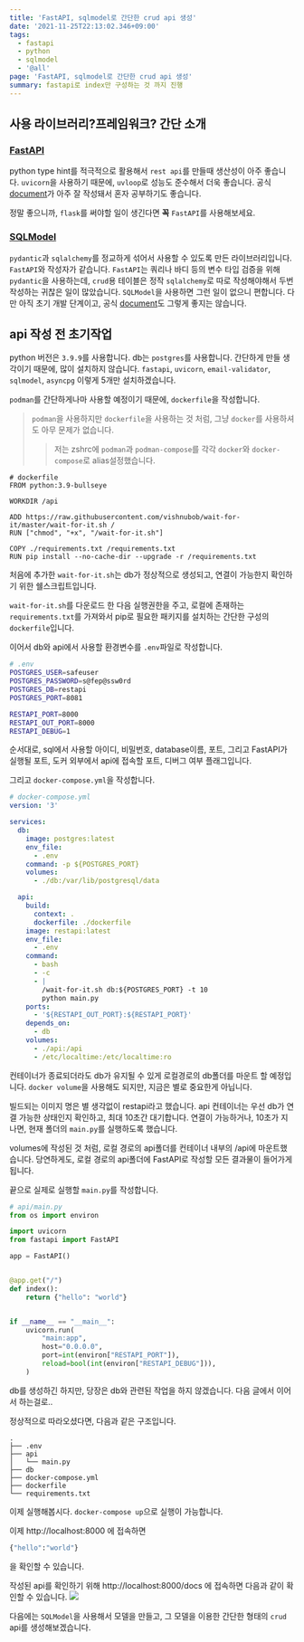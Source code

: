 ```yaml
---
title: 'FastAPI, sqlmodel로 간단한 crud api 생성'
date: '2021-11-25T22:13:02.346+09:00'
tags:
  - fastapi
  - python
  - sqlmodel
  - '@all'
page: 'FastAPI, sqlmodel로 간단한 crud api 생성'
summary: fastapi로 index만 구성하는 것 까지 진행
---
```


## 사용 라이브러리?프레임워크? 간단 소개

### [FastAPI](https://fastapi.tiangolo.com/ko/)

python type hint를 적극적으로 활용해서
`rest api`를 만들때 생산성이 아주 좋습니다.
`uvicorn`을 사용하기 때문에, `uvloop`로 성능도 준수해서 더욱 좋습니다.
공식 [document](https://fastapi.tiangolo.com/ko/tutorial/)가 아주 잘 작성돼서 혼자 공부하기도 좋습니다.

정말 좋으니까, `flask`를 써야할 일이 생긴다면 **꼭** `FastAPI`를 사용해보세요.

### [SQLModel](https://sqlmodel.tiangolo.com/)

`pydantic`과 `sqlalchemy`를 정교하게 섞어서 사용할 수 있도록 만든 라이브러리입니다.
`FastAPI`와 작성자가 같습니다.
`FastAPI`는 쿼리나 바디 등의 변수 타입 검증을 위해 `pydantic`을 사용하는데, `crud`용 테이블은 정작 `sqlalchemy`로 따로 작성해야해서 두번 작성하는 귀찮은 일이 많았습니다.
`SQLModel`을 사용하면 그런 일이 없으니 편합니다.
다만 아직 초기 개발 단계이고, 공식 [document](https://sqlmodel.tiangolo.com/tutorial/)도 그렇게 좋지는 않습니다.

## api 작성 전 초기작업

python 버전은 `3.9.9`를 사용합니다.
db는 `postgres`를 사용합니다.
간단하게 만들 생각이기 때문에, 많이 설치하지 않습니다.
`fastapi`, `uvicorn`, `email-validator`, `sqlmodel`, `asyncpg`
이렇게 5개만 설치하겠습니다.

`podman`를 간단하게나마 사용할 예정이기 때문에, `dockerfile`을 작성합니다.

> `podman`을 사용하지만 `dockerfile`을 사용하는 것 처럼, 그냥 `docker`를 사용하셔도 아무 문제가 없습니다.
>
> > 저는 zshrc에 `podman`과 `podman-compose`를 각각 `docker`와 `docker-compose`로 alias설정했습니다.

```
# dockerfile
FROM python:3.9-bullseye

WORKDIR /api

ADD https://raw.githubusercontent.com/vishnubob/wait-for-it/master/wait-for-it.sh /
RUN ["chmod", "+x", "/wait-for-it.sh"]

COPY ./requirements.txt /requirements.txt
RUN pip install --no-cache-dir --upgrade -r /requirements.txt
```

처음에 추가한 `wait-for-it.sh`는 db가 정상적으로 생성되고, 연결이 가능한지 확인하기 위한 쉘스크립트입니다.

`wait-for-it.sh`를 다운로드 한 다음 실행권한을 주고,
로컬에 존재하는 `requirements.txt`를 가져와서 pip로 필요한 패키지를 설치하는 간단한 구성의 `dockerfile`입니다.

이어서 db와 api에서 사용할 환경변수를 `.env`파일로 작성합니다.

```bash
# .env
POSTGRES_USER=safeuser
POSTGRES_PASSWORD=s@fep@ssw0rd
POSTGRES_DB=restapi
POSTGRES_PORT=8081

RESTAPI_PORT=8000
RESTAPI_OUT_PORT=8000
RESTAPI_DEBUG=1
```

순서대로, sql에서 사용할 아이디, 비밀번호, database이름, 포트,
그리고 FastAPI가 실행될 포트, 도커 외부에서 api에 접속할 포트, 디버그 여부 플래그입니다.

그리고 `docker-compose.yml`을 작성합니다.

```yml
# docker-compose.yml
version: '3'

services:
  db:
    image: postgres:latest
    env_file:
      - .env
    command: -p ${POSTGRES_PORT}
    volumes:
      - ./db:/var/lib/postgresql/data

  api:
    build:
      context: .
      dockerfile: ./dockerfile
    image: restapi:latest
    env_file:
      - .env
    command:
      - bash
      - -c
      - |
        /wait-for-it.sh db:${POSTGRES_PORT} -t 10
        python main.py
    ports:
      - '${RESTAPI_OUT_PORT}:${RESTAPI_PORT}'
    depends_on:
      - db
    volumes:
      - ./api:/api
      - /etc/localtime:/etc/localtime:ro
```

컨테이너가 종료되더라도 db가 유지될 수 있게 로컬경로의 db폴더를 마운트 할 예정입니다. `docker volume`을 사용해도 되지만, 지금은 별로 중요한게 아닙니다.

빌드되는 이미지 명은 별 생각없이 restapi라고 했습니다.
api 컨테이너는 우선 db가 연결 가능한 상태인지 확인하고, 최대 10초간 대기합니다.
연결이 가능하거나, 10초가 지나면, 현재 폴더의 `main.py`를 실행하도록 했습니다.

volumes에 작성된 것 처럼, 로컬 경로의 api폴더를 컨테이너 내부의 /api에 마운트했습니다.
당연하게도, 로컬 경로의 api폴더에 FastAPI로 작성할 모든 결과물이 들어가게 됩니다.

끝으로 실제로 실행할 `main.py`를 작성합니다.

```python
# api/main.py
from os import environ

import uvicorn
from fastapi import FastAPI

app = FastAPI()


@app.get("/")
def index():
    return {"hello": "world"}


if __name__ == "__main__":
    uvicorn.run(
        "main:app",
        host="0.0.0.0",
        port=int(environ["RESTAPI_PORT"]),
        reload=bool(int(environ["RESTAPI_DEBUG"])),
    )
```

db를 생성하긴 하지만, 당장은 db와 관련된 작업을 하지 않겠습니다. 다음 글에서 이어서 하는걸로..

정상적으로 따라오셨다면, 다음과 같은 구조입니다.

```
.
├── .env
├── api
│   └── main.py
├── db
├── docker-compose.yml
├── dockerfile
└── requirements.txt
```

이제 실행해봅시다.
`docker-compose up`으로 실행이 가능합니다.

이제 http://localhost:8000 에 접속하면

```python
{"hello":"world"}
```

을 확인할 수 있습니다.

작성된 api를 확인하기 위해
http://localhost:8000/docs 에 접속하면
다음과 같이 확인할 수 있습니다.
![](/images/dbba2083-54d9-4406-89d2-dfc5b61cf360-docs.png)

다음에는 `SQLModel`을 사용해서 모델을 만들고,
그 모델을 이용한 간단한 형태의 `crud` api를 생성해보겠습니다.
